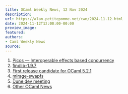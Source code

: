 ```yaml
---
title: OCaml Weekly News, 12 Nov 2024
description:
url: https://alan.petitepomme.net/cwn/2024.11.12.html
date: 2024-11-12T12:00:00-00:00
preview_image:
featured:
authors:
- Caml Weekly News
source:
---
```


<ol><li><a href="https://alan.petitepomme.net/cwn/2024.11.12.html#1">Picos &mdash; Interoperable effects based concurrency</a></li><li><a href="https://alan.petitepomme.net/cwn/2024.11.12.html#2">findlib-1.9.7</a></li><li><a href="https://alan.petitepomme.net/cwn/2024.11.12.html#3">First release candidate for OCaml 5.2.1</a></li><li><a href="https://alan.petitepomme.net/cwn/2024.11.12.html#4">mirage-swapfs</a></li><li><a href="https://alan.petitepomme.net/cwn/2024.11.12.html#5">Dune dev meeting</a></li><li><a href="https://alan.petitepomme.net/cwn/2024.11.12.html#6">Other OCaml News</a></li></ol>
